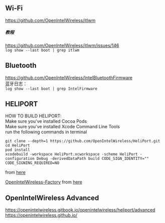 ## Wi-Fi
https://github.com/OpenIntelWireless/itlwm  
##### 教程
https://github.com/OpenIntelWireless/itlwm/issues/146  
`log show --last boot | grep itlwm`


## Bluetooth  
https://github.com/OpenIntelWireless/IntelBluetoothFirmware  
蓝牙日志：   
`log show --last boot | grep IntelFirmware`  

## HELIPORT
HOW TO BUILD HELIPORT:  
Make sure you've installed Cocoa Pods  
Make sure you've installed Xcode Command Line Tools  
run the following commands in terminal  
```
git clone --depth=1 https://github.com/OpenIntelWireless/HeliPort.git
cd HeliPort
pod install
xcodebuild -workspace HeliPort.xcworkspace -scheme HeliPort -configuration Debug -derivedDataPath build CODE_SIGN_IDENTITY="" CODE_SIGNING_REQUIRED=NO
```
from [here](https://gitter.im/OpenIntelWireless/itlwm?at=5f049aa0a5ab931e4f6edbae)

[OpenIntelWireless-Factory](https://github.com/1hbb/OpenIntelWireless-Factory/releases)  from [here](https://gitter.im/OpenIntelWireless/itlwm?at=5f0ca311c7d15f7d0f8ea6c7)


## OpenIntelWireless Advanced
https://openintelwireless.gitbook.io/openintelwireless/heliport/advanced
https://openintelwireless.github.io/
